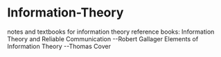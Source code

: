 # Information-Theory
notes and textbooks for information theory
reference books:
Information Theory and Reliable Communication --Robert Gallager
Elements of Information Theory --Thomas Cover
